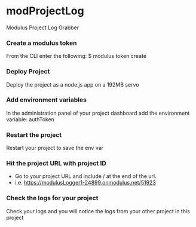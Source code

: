 # modProjectLog
Modulus Project Log Grabber

### Create a modulus token
From the CLI enter the following:
$ modulus token create

### Deploy Project
Deploy the project as a node.js app on a 192MB servo

### Add environment variables
In the administration panel of your project dashboard add the environment variable: 
authToken

### Restart the project
Restart your project to save the env var

### Hit the project URL with project ID
- Go to your project URL and include /<project id> at the end of the url.
- i.e. https://modulusLogger1-24899.onmodulus.net/51923

### Check the logs for your project
Check your logs and you will notice the logs from your other project in this project
